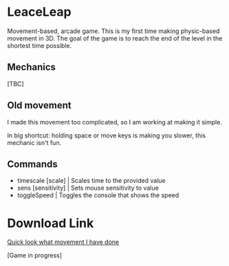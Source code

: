 # LeaceLeap
Movement-based, arcade game. This is my first time making physic-based movement in 3D. The goal of the game is to reach the end of the level in the shortest time possible.

## Mechanics
[TBC]

## Old movement
I made this movement too complicated, so I am working at making it simple.

In big shortcut: holding space or move keys is making you slower, this mechanic isn't fun.


## Commands
 - timescale [scale] | Scales time to the provided value
 - sens [sensitivity] | Sets mouse sensitivity to value
 - toggleSpeed | Toggles the console that shows the speed

# Download Link
[Quick look what movement I have done](https://www.dropbox.com/scl/fi/th6oyak1nj0xkwc9j7zx4/LeaceLeap.zip?rlkey=owdr2lt6y0z1fqxnf4dyqu3sg&st=o7ydlif4&dl=1)

[Game in progress]
